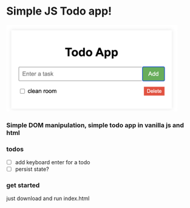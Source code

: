 # Simple JS Todo app!

<img src="./img/js-todos-git.png" width="450">

### Simple DOM manipulation, simple todo app in vanilla js and html
### todos
- [ ] add keyboard enter for a todo
- [ ] persist state?
### get started
just download and run index.html